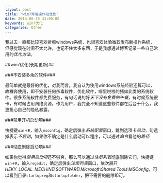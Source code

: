 ```yaml
---
layout: post
title: "win7常用操作及优化"
date: 2014-06-25 13:00:00
keywords: win7优化
categories: Other
---
```


我过去一直都比较喜欢折腾windows系统，也很喜欢体验微软发布新操作系统，但感觉现在时间不太允许，也记不住太多东西，于是我想通过博客记录一些自己常用的*优化方法*。

##win7优化(长期更新)##

###不安装多余的软件###

最简单就是最好的优化，对我而言，我自认为使用windows系统经验还算可以，故裸奔使用，即不安装任何杀毒软件，优化软件，噼里啪啦的猪如此类的系统软件。很多系统软件都免费服务，有句话说的好*天下没有免费的午餐*，有时候系统很卡，有时候占用网络资源，作为用户，我完全不知道这些软件都在后台干什么，我更担心自己的隐私暴露。

###禁用开机启动项###
	
快捷键`win＋R`，输入`msconfig`，确定后弹出*系统配置*窗口，跳到选项卡*启动*，勾选掉表示*不启动*，如果你不确定是什么启动可以程序，可以通过*命令*看他的*路径*

###彻底删除启动项###		

如果你觉得*禁用启动项*还不够爽，那么可以通过*注册列表*彻底删除它们，快捷键`win＋R`，输入`regedit`，确定后弹出*注册列表*窗口，依次展开*HEKY_LOCAL_MECHINE\SOFTWARE\Microsoft\Shared Tools\MSConfig*，可以看到目录`startupreg`和`startupfolder`，把不需要的删除即可。